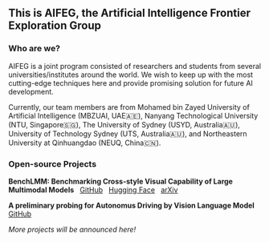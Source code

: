 ## This is AIFEG, the Artificial Intelligence Frontier Exploration Group

### Who are we?

AIFEG is a joint program consisted of researchers and students from several universities/institutes around the world. We wish to keep up with the most cutting-edge techniques here and provide promising solution for future AI development.

Currently, our team members are from Mohamed bin Zayed University of Artificial Intelligence (MBZUAI, UAE🇦🇪), Nanyang Technological University (NTU, Singapore🇸🇬), The University of Sydney (USYD, Australia🇦🇺), University of Technology Sydney (UTS, Australia🇦🇺), and Northeastern University at Qinhuangdao (NEUQ, China🇨🇳).

### Open-source Projects
**BenchLMM: Benchmarking Cross-style Visual Capability of Large Multimodal Models** &nbsp; [GitHub](https://github.com/AIFEG/BenchGPT) &nbsp; [Hugging Face](https://huggingface.co/datasets/AIFEG/BenchGPT) &nbsp; [arXiv](https://arxiv.org/abs/2312.02896) &nbsp;

**A preliminary probing for Autonomus Driving by Vision Language Model** &nbsp; [GitHub](https://github.com/AIFEG/LLM_AD)

*More projects will be announced here!*

<!--

**Here are some ideas to get you started:**

🙋‍♀️ A short introduction - what is your organization all about?
🌈 Contribution guidelines - how can the community get involved?
👩‍💻 Useful resources - where can the community find your docs? Is there anything else the community should know?
🍿 Fun facts - what does your team eat for breakfast?
🧙 Remember, you can do mighty things with the power of [Markdown](https://docs.github.com/github/writing-on-github/getting-started-with-writing-and-formatting-on-github/basic-writing-and-formatting-syntax)
-->
